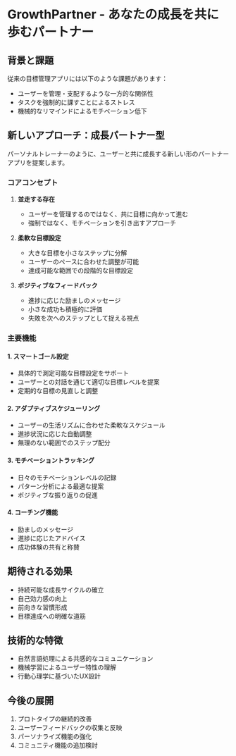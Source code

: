 # GrowthPartner - あなたの成長を共に歩むパートナー

## 背景と課題
従来の目標管理アプリには以下のような課題があります：
- ユーザーを管理・支配するような一方的な関係性
- タスクを強制的に課すことによるストレス
- 機械的なリマインドによるモチベーション低下

## 新しいアプローチ：成長パートナー型
パーソナルトレーナーのように、ユーザーと共に成長する新しい形のパートナーアプリを提案します。

### コアコンセプト
1. **並走する存在**
   - ユーザーを管理するのではなく、共に目標に向かって進む
   - 強制ではなく、モチベーションを引き出すアプローチ

2. **柔軟な目標設定**
   - 大きな目標を小さなステップに分解
   - ユーザーのペースに合わせた調整が可能
   - 達成可能な範囲での段階的な目標設定

3. **ポジティブなフィードバック**
   - 進捗に応じた励ましのメッセージ
   - 小さな成功も積極的に評価
   - 失敗を次へのステップとして捉える視点

### 主要機能

#### 1. スマートゴール設定
- 具体的で測定可能な目標設定をサポート
- ユーザーとの対話を通じて適切な目標レベルを提案
- 定期的な目標の見直しと調整

#### 2. アダプティブスケジューリング
- ユーザーの生活リズムに合わせた柔軟なスケジュール
- 進捗状況に応じた自動調整
- 無理のない範囲でのステップ配分

#### 3. モチベーショントラッキング
- 日々のモチベーションレベルの記録
- パターン分析による最適な提案
- ポジティブな振り返りの促進

#### 4. コーチング機能
- 励ましのメッセージ
- 進捗に応じたアドバイス
- 成功体験の共有と称賛

## 期待される効果
- 持続可能な成長サイクルの確立
- 自己効力感の向上
- 前向きな習慣形成
- 目標達成への明確な道筋

## 技術的な特徴
- 自然言語処理による共感的なコミュニケーション
- 機械学習によるユーザー特性の理解
- 行動心理学に基づいたUX設計

## 今後の展開
1. プロトタイプの継続的改善
2. ユーザーフィードバックの収集と反映
3. パーソナライズ機能の強化
4. コミュニティ機能の追加検討